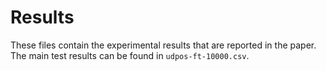 # Results

These files contain the experimental results that are reported in the paper. The main test results can be found in `udpos-ft-10000.csv`.
